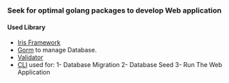 ### Seek for optimal golang packages to develop Web application

#### Used Library

-   [Iris Framework](https://github.com/kataras/iris)
-   [Gorm](https://github.com/jinzhu/gorm) to manage Database.
-   [Validator](https://github.com/asaskevich/govalidator)
-   [CLI](https://github.com/urfave/cli) used for:
    1- Database Migration
    2- Database Seed
    3- Run The Web Application
